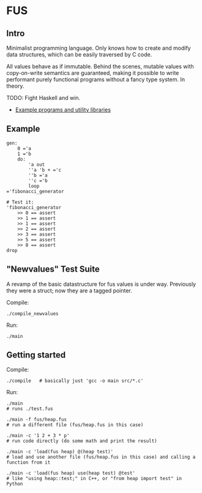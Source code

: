 
# FUS

## Intro

Minimalist programming language.
Only knows how to create and modify data structures, which can be easily traversed by C code.

All values behave as if immutable.
Behind the scenes, mutable values with copy-on-write semantics are guaranteed,
making it possible to write performant purely functional programs
without a fancy type system. In theory.

TODO: Fight Haskell and win.

* [Example programs and utility libraries](/fus/)


## Example

    gen:
        0 ='a
        1 ='b
        do:
            'a out
            ''a 'b + ='c
            ''b ='a
            ''c ='b
            loop
    ='fibonacci_generator

    # Test it:
    'fibonacci_generator
        >> 0 == assert
        >> 1 == assert
        >> 1 == assert
        >> 2 == assert
        >> 3 == assert
        >> 5 == assert
        >> 8 == assert
    drop


## "Newvalues" Test Suite

A revamp of the basic datastructure for fus values is under way.
Previously they were a struct; now they are a tagged pointer.

Compile:

    ./compile_newvalues

Run:

    ./main


## Getting started

Compile:

    ./compile   # basically just 'gcc -o main src/*.c'

Run:

    ./main
    # runs ./test.fus

    ./main -f fus/heap.fus
    # run a different file (fus/heap.fus in this case)

    ./main -c '1 2 + 3 * p'
    # run code directly (do some math and print the result)

    ./main -c 'load(fus heap) @(heap test)'
    # load and use another file (fus/heap.fus in this case) and calling a function from it

    ./main -c 'load(fus heap) use(heap test) @test'
    # like "using heap::test;" in C++, or "from heap import test" in Python

